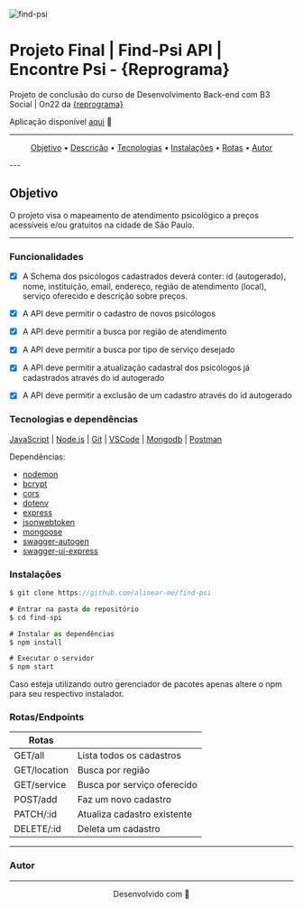 ![find-psi](https://as1.ftcdn.net/v2/jpg/04/22/79/26/1000_F_422792693_9Y0ItAA1HJPS4WBW9oExd1g6bsFKDGhC.jpg "imagem disponível em freepik")

# Projeto Final | Find-Psi API | Encontre Psi - {Reprograma}  
Projeto de conclusão do curso de Desenvolvimento Back-end com B3 Social | On22 da [{reprograma}](https://reprograma.com.br/)

Aplicação disponível [aqui](https://find-psi.onrender.com/find-psi-documentacao/) 💜

--- 
 <p align="center">
 <a href="#objetivo">Objetivo</a> •
 <a href="#decreption">Descrição</a> • 
 <a href="#tecnologias">Tecnologias</a> • 
 <a href="#instalacoes">Instalações</a> • 
 <a href="#routes">Rotas</a> •
 <a href="#autor">Autor</a>
</p>
---

## Objetivo
O projeto visa o mapeamento de atendimento psicológico a preços acessíveis e/ou gratuitos na cidade de São Paulo.

---

### Funcionalidades


- [x] A Schema dos psicólogos cadastrados deverá conter: id (autogerado), nome, instituição, email, endereço, região de atendimento (local), serviço oferecido e descrição sobre preços. 
- [x] A API deve permitir o cadastro de novos psicólogos
- [x] A API deve permitir a busca por região de atendimento
- [x] A API deve permitir a busca por tipo de serviço desejado
- [x] A API deve permitir a atualização cadastral dos psicólogos já cadastrados através do id autogerado
- [x] A API deve permitir a exclusão de um cadastro através do id autogerado


### Tecnologias e dependências

[JavaScript](https://www.javascript.com/) |
[Node.js](https://nodejs.org/en) |
[Git](https://git-scm.com/) |
[VSCode](https://code.visualstudio.com/) |
[Mongodb](https://www.mongodb.com/pt-br) |
[Postman](https://documenter.getpostman.com/view/16821311/UVRAHSEo)


Dependências:
+ [nodemon](https://www.npmjs.com/package/nodemon) 
+ [bcrypt](https://www.npmjs.com/package/bcrypt) 
+ [cors](https://www.npmjs.com/package/cors) 
+ [dotenv](https://www.npmjs.com/package/dotenv) 
+ [express](https://www.npmjs.com/package/express) 
+ [jsonwebtoken](https://www.npmjs.com/package/jsonwebtoken) 
+ [mongoose](https://www.npmjs.com/package/mongoose) 
+ [swagger-autogen](https://www.npmjs.com/package/swagger-autogen) 
+ [swagger-ui-express](https://www.npmjs.com/package/swagger-ui-express) 

### Instalações

```javascript
$ git clone https://github.com/alinear-me/find-psi

# Entrar na pasta do repositório
$ cd find-spi

# Instalar as dependências
$ npm install

# Executar o servidor
$ npm start
```
Caso esteja utilizando outro gerenciador de pacotes apenas altere o npm para seu respectivo instalador.

### Rotas/Endpoints

| Rotas        |                             |
| ---------    | ------                      |  
| GET/all      | Lista todos os cadastros    |
| GET/location | Busca por região            |
| GET/service  | Busca por serviço oferecido |
| POST/add     | Faz um novo cadastro        |
| PATCH/:id    | Atualiza cadastro existente |
| DELETE/:id   | Deleta um cadastro          |

---
### Autor

---

<center><footer>
  Desenvolvido com 💜
</footer></center>
